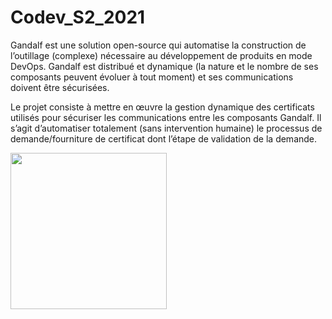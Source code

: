 # Codev_S2_2021

<p>
Gandalf est une solution open-source qui automatise la construction de l’outillage (complexe) nécessaire au développement de produits en mode DevOps.
Gandalf est distribué et dynamique (la nature et le nombre de ses composants
peuvent évoluer à tout moment) et ses communications doivent être sécurisées.</p>

<p>Le projet consiste à mettre en œuvre la gestion dynamique des certificats
utilisés pour sécuriser les communications entre les composants Gandalf.
Il s’agit d’automatiser totalement (sans intervention humaine) le processus
de demande/fourniture de certificat dont l’étape de validation de la demande.</p>

<img src="https://user-images.githubusercontent.com/83370247/121272276-d5710b00-c8c5-11eb-9431-8b42bf91d241.png" width="250px">

